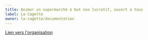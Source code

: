```yaml
---
title: Animer un supermarché à but non lucratif, ouvert à tous
label: La Cagette 
owner: la-cagette/documentation
---
```


[Lien vers l'organisation](http://github.com/la-cagette)
